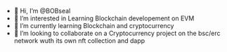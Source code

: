 - 👋 Hi, I’m @BOBseal
- 👀 I’m interested in Learning Blockchain developement on EVM
- 🌱 I’m currently learning Blockchain and cryptocurrency
- 💞️ I’m looking to collaborate on a Cryptocurrency project on the bsc/erc network wuth its own nft collection and dapp


<!---
BOBseal/BOBseal is a ✨ special ✨ repository because its `README.md` (this file) appears on your GitHub profile.
You can click the Preview link to take a look at your changes.
--->
